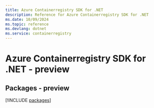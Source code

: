 ```yaml
---
title: Azure Containerregistry SDK for .NET
description: Reference for Azure Containerregistry SDK for .NET
ms.date: 10/09/2024
ms.topic: reference
ms.devlang: dotnet
ms.service: containerregistry
---
```

# Azure Containerregistry SDK for .NET - preview
## Packages - preview
[!INCLUDE [packages](containerregistry-index.md)]